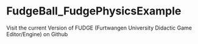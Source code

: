 # FudgeBall_FudgePhysicsExample

Visit the current Version of FUDGE (Furtwangen University Didactic Game Editor/Engine) on Github 